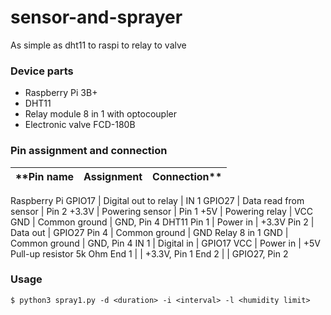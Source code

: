 # sensor-and-sprayer
As simple as dht11 to raspi to relay to valve

### Device parts
* Raspberry Pi 3B+
* DHT11
* Relay module 8 in 1 with optocoupler
* Electronic valve FCD-180B

### Pin assignment and connection
**Pin name | Assignment | Connection**
---|---|---
Raspberry Pi
GPIO17 | Digital out to relay | IN 1
GPIO27 | Data read from sensor | Pin 2
+3.3V | Powering sensor | Pin 1
+5V | Powering relay | VCC
GND | Common ground | GND, Pin 4
DHT11
Pin 1 | Power in | +3.3V
Pin 2 | Data out | GPIO27
Pin 4 | Common ground | GND
Relay 8 in 1
GND | Common ground | GND, Pin 4
IN 1 | Digital in | GPIO17
VCC | Power in | +5V
Pull-up resistor 5k Ohm
End 1 | | +3.3V, Pin 1
End 2 | | GPIO27, Pin 2

### Usage
`$ python3 spray1.py -d <duration> -i <interval> -l <humidity limit>`

